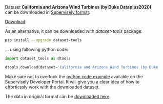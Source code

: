 Dataset **California and Arizona Wind Turbines (by Duke Dataplus2020)** can be downloaded in [Supervisely format](https://developer.supervisely.com/api-references/supervisely-annotation-json-format):

 [Download](https://assets.supervisely.com/supervisely-supervisely-assets-public/teams_storage/v/M/QM/ALYLZ8uk17706LeGXsQlx2WjQZkK12Nk3FeczND5X642xpv3VfD3Eg3T2G5WZ5C9zLFRUXkeFgu0RNXUx0iRcr3Ph0xSLiIVwDMRSrXDoIjFRG8Gn31hc9rJKuFq.tar)

As an alternative, it can be downloaded with *dataset-tools* package:
``` bash
pip install --upgrade dataset-tools
```

... using following python code:
``` python
import dataset_tools as dtools

dtools.download(dataset='California and Arizona Wind Turbines (by Duke Dataplus2020)', dst_dir='~/dataset-ninja/')
```
Make sure not to overlook the [python code example](https://developer.supervisely.com/getting-started/python-sdk-tutorials/iterate-over-a-local-project) available on the Supervisely Developer Portal. It will give you a clear idea of how to effortlessly work with the downloaded dataset.

The data in original format can be [downloaded here](https://figshare.com/ndownloader/files/24118271).